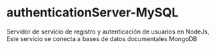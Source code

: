 # authenticationServer-MySQL
Servidor de servicio de registro y autenticación de usuarios en NodeJs, Este servicio se conecta a bases de datos documentales MongoDB
